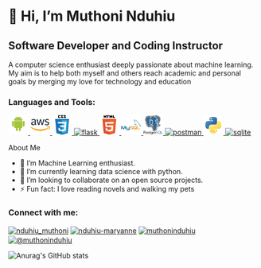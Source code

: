 
# **👋 Hi, I’m Muthoni Nduhiu**

## Software Developer and Coding Instructor

A computer science enthusiast deeply passionate about machine learning. My aim is to help both myself and others reach academic and personal goals by merging my love for technology and education


<h3 align="left">Languages and Tools:</h3>
<p align="left"> <a href="https://developer.android.com" target="_blank" rel="noreferrer"> <img src="https://raw.githubusercontent.com/devicons/devicon/master/icons/android/android-original-wordmark.svg" alt="android" width="40" height="40"/> </a> <a href="https://aws.amazon.com" target="_blank" rel="noreferrer"> <img src="https://raw.githubusercontent.com/devicons/devicon/master/icons/amazonwebservices/amazonwebservices-original-wordmark.svg" alt="aws" width="40" height="40"/> </a> <a href="https://www.w3schools.com/css/" target="_blank" rel="noreferrer"> <img src="https://raw.githubusercontent.com/devicons/devicon/master/icons/css3/css3-original-wordmark.svg" alt="css3" width="40" height="40"/> </a> <a href="https://flask.palletsprojects.com/" target="_blank" rel="noreferrer"> <img src="https://www.vectorlogo.zone/logos/pocoo_flask/pocoo_flask-icon.svg" alt="flask" width="40" height="40"/> </a> <a href="https://www.w3.org/html/" target="_blank" rel="noreferrer"> <img src="https://raw.githubusercontent.com/devicons/devicon/master/icons/html5/html5-original-wordmark.svg" alt="html5" width="40" height="40"/> </a> <a href="https://kotlinlang.org" target="_blank" rel="noreferrer"> </a> <a href="https://www.mysql.com/" target="_blank" rel="noreferrer"> <img src="https://raw.githubusercontent.com/devicons/devicon/master/icons/mysql/mysql-original-wordmark.svg" alt="mysql" width="40" height="40"/> </a> <a href="https://www.postgresql.org" target="_blank" rel="noreferrer"> <img src="https://raw.githubusercontent.com/devicons/devicon/master/icons/postgresql/postgresql-original-wordmark.svg" alt="postgresql" width="40" height="40"/> </a> <a href="https://postman.com" target="_blank" rel="noreferrer"> <img src="https://www.vectorlogo.zone/logos/getpostman/getpostman-icon.svg" alt="postman" width="40" height="40"/> </a> <a href="https://www.python.org" target="_blank" rel="noreferrer"> <img src="https://raw.githubusercontent.com/devicons/devicon/master/icons/python/python-original.svg" alt="python" width="40" height="40"/> </a> 
<a href="https://www.sqlite.org/" target="_blank" rel="noreferrer"> <img src="https://www.vectorlogo.zone/logos/sqlite/sqlite-icon.svg" alt="sqlite" width="40" height="40"/> </a> </p


## About Me
- 👀 I’m Machine Learning enthusiast.
- 🌱 I’m currently learning data science with python.
- 👯 I’m looking to collaborate on an open source projects.
- ⚡ Fun fact: I love reading novels and walking my pets



<h3 align="left">Connect with me:</h3>
<p align="left">
<a href="https://twitter.com/nduhiu_muthoni" target="_blank"><img align="center" src="https://raw.githubusercontent.com/rahuldkjain/github-profile-readme-generator/master/src/images/icons/Social/twitter.svg" alt="nduhiu_muthoni" height="30" width="40" /></a>
<a href="https://linkedin.com/in/nduhiu-maryanne" target="_blank"><img align="center" src="https://raw.githubusercontent.com/rahuldkjain/github-profile-readme-generator/master/src/images/icons/Social/linked-in-alt.svg" alt="nduhiu-maryanne" height="30" width="40" /></a>
<a href="https://instagram.com/muthoninduhiu" target="_blank"><img align="center" src="https://raw.githubusercontent.com/rahuldkjain/github-profile-readme-generator/master/src/images/icons/Social/instagram.svg" alt="muthoninduhiu" height="30" width="40" /></a>
<a href="https://medium.com/@muthoninduhiu" target="_blank"><img align="center" src="https://raw.githubusercontent.com/rahuldkjain/github-profile-readme-generator/master/src/images/icons/Social/medium.svg" alt="@muthoninduhiu" height="30" width="40" /></a>
</p>


![Anurag's GitHub stats](https://github-readme-stats.vercel.app/api?username=muthoninduhiu&show_icons=true&theme=gruvbox)




<!---
muthoninduhiu/muthoninduhiu is a ✨ special ✨ repository because its `README.md` (this file) appears on your GitHub profile.
You can click the Preview link to take a look at your changes.
--->
